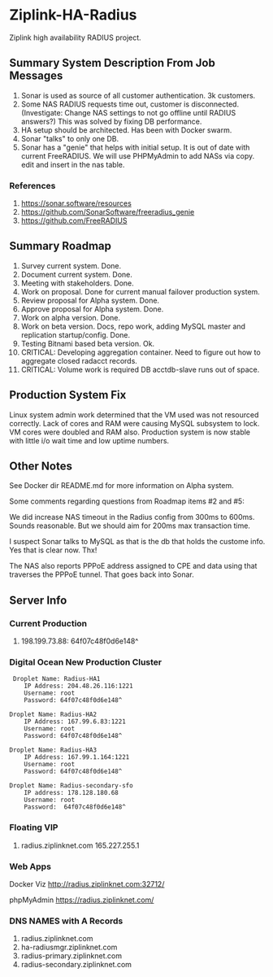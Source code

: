 # Ziplink-HA-Radius
Ziplink high availability RADIUS project.

## Summary System Description From Job Messages

 1. Sonar is used as source of all customer authentication. 3k customers.
 1. Some NAS RADIUS requests time out, customer is disconnected. (Investigate: Change NAS settings to not go offline until RADIUS answers?) This was solved by fixing DB performance.
 1. HA setup should be architected. Has been with Docker swarm.
 1. Sonar "talks" to only one DB.
 1. Sonar has a "genie" that helps with initial setup. It is out of date with current FreeRADIUS. We will use PHPMyAdmin
 to add NASs via copy. edit and insert in the nas table.

### References

 1. https://sonar.software/resources
 1. https://github.com/SonarSoftware/freeradius_genie
 1. https://github.com/FreeRADIUS

## Summary Roadmap
 1. Survey current system. Done.
 1. Document current system. Done.
 1. Meeting with stakeholders. Done.
 1. Work on proposal. Done for current manual failover production system.
 1. Review proposal for Alpha system. Done.
 1. Approve proposal for Alpha system. Done.
 1. Work on alpha version. Done.
 1. Work on beta version. Docs, repo work, adding MySQL master and replication startup/config. Done.
 1. Testing Bitnami based beta version. Ok.
 1. CRITICAL: Developing aggregation container. Need to figure out how to aggregate closed radacct records. 
 1. CRITICAL: Volume work is required DB acctdb-slave runs out of space.

## Production System Fix
Linux system admin work determined that the VM used was not resourced correctly. Lack of cores and RAM were
causing MySQL subsystem to lock. VM cores  were doubled and RAM also. Production system is now stable with little i/o wait time
and low uptime numbers.

## Other Notes

See Docker dir README.md for more information on Alpha system.

Some comments regarding questions from Roadmap items #2 and #5:

We did increase NAS timeout in the Radius config from 300ms to 600ms. Sounds reasonable. But we should aim for 200ms max transaction time.

I suspect Sonar talks to MySQL as that is the db that holds the custome info. Yes that is clear now. Thx!

The NAS also reports PPPoE address assigned to CPE and data using that traverses the PPPoE tunnel. That goes back into Sonar.

## Server Info

### Current Production

 1. 198.199.73.88: 64f07c48f0d6e148^

### Digital Ocean New Production Cluster

```
 Droplet Name: Radius-HA1
	IP Address: 204.48.26.116:1221
	Username: root
	Password: 64f07c48f0d6e148^

Droplet Name: Radius-HA2
	IP Address: 167.99.6.83:1221
	Username: root
	Password: 64f07c48f0d6e148^

Droplet Name: Radius-HA3
	IP Address: 167.99.1.164:1221
	Username: root
	Password: 64f07c48f0d6e148^
	
Droplet Name: Radius-secondary-sfo
	IP address: 178.128.180.68
	Username: root
	Password:  64f07c48f0d6e148^
```
### Floating VIP

 1. radius.ziplinknet.com 165.227.255.1

### Web Apps

Docker Viz http://radius.ziplinknet.com:32712/

phpMyAdmin https://radius.ziplinknet.com/

### DNS NAMES with A Records

 1. radius.ziplinknet.com
 1. ha-radiusmgr.ziplinknet.com
 1. radius-primary.ziplinknet.com
 1. radius-secondary.ziplinknet.com


